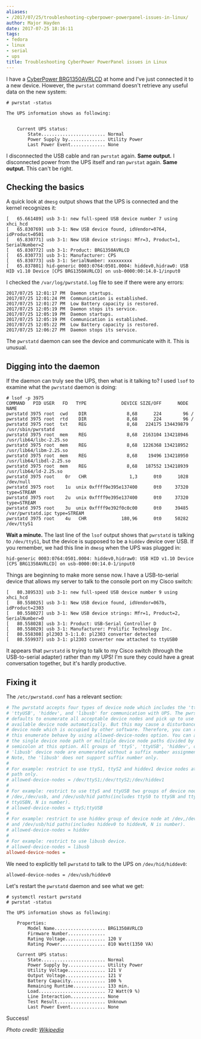 ```yaml
---
aliases:
- /2017/07/25/troubleshooting-cyberpower-powerpanel-issues-in-linux/
author: Major Hayden
date: 2017-07-25 18:16:11
tags:
- fedora
- linux
- serial
- ups
title: Troubleshooting CyberPower PowerPanel issues in Linux
---
```


I have a [CyberPower BRG1350AVRLCD][2] at home and I've just connected it to a new device. However, the `pwrstat` command doesn't retrieve any useful data on the new system:

```
# pwrstat -status

The UPS information shows as following:


    Current UPS status:
        State........................ Normal
        Power Supply by.............. Utility Power
        Last Power Event............. None
```


I disconnected the USB cable and ran `pwrstat` again. **Same output.** I disconnected power from the UPS itself and ran `pwrstat` again. **Same output.** This can't be right.

## Checking the basics

A quick look at `dmesg` output shows that the UPS is connected and the kernel recognizes it:

```
[   65.661489] usb 3-1: new full-speed USB device number 7 using xhci_hcd
[   65.830769] usb 3-1: New USB device found, idVendor=0764, idProduct=0501
[   65.830771] usb 3-1: New USB device strings: Mfr=3, Product=1, SerialNumber=2
[   65.830772] usb 3-1: Product: BRG1350AVRLCD
[   65.830773] usb 3-1: Manufacturer: CPS
[   65.830773] usb 3-1: SerialNumber: xxxxxxxxx
[   65.837801] hid-generic 0003:0764:0501.0004: hiddev0,hidraw0: USB HID v1.10 Device [CPS BRG1350AVRLCD] on usb-0000:00:14.0-1/input0
```


I checked the `/var/log/pwrstatd.log` file to see if there were any errors:

```
2017/07/25 12:01:17 PM  Daemon startups.
2017/07/25 12:01:24 PM  Communication is established.
2017/07/25 12:01:27 PM  Low Battery capacity is restored.
2017/07/25 12:05:19 PM  Daemon stops its service.
2017/07/25 12:05:19 PM  Daemon startups.
2017/07/25 12:05:19 PM  Communication is established.
2017/07/25 12:05:22 PM  Low Battery capacity is restored.
2017/07/25 12:06:27 PM  Daemon stops its service.
```


The `pwrstatd` daemon can see the device and communicate with it. This is unusual.

## Digging into the daemon

If the daemon can truly see the UPS, then what is it talking to? I used `lsof` to examine what the `pwrstatd` daemon is doing:

```
# lsof -p 3975
COMMAND   PID USER   FD   TYPE             DEVICE SIZE/OFF      NODE NAME
pwrstatd 3975 root  cwd    DIR               8,68      224        96 /
pwrstatd 3975 root  rtd    DIR               8,68      224        96 /
pwrstatd 3975 root  txt    REG               8,68   224175 134439879 /usr/sbin/pwrstatd
pwrstatd 3975 root  mem    REG               8,68  2163104 134218946 /usr/lib64/libc-2.25.so
pwrstatd 3975 root  mem    REG               8,68  1226368 134218952 /usr/lib64/libm-2.25.so
pwrstatd 3975 root  mem    REG               8,68    19496 134218950 /usr/lib64/libdl-2.25.so
pwrstatd 3975 root  mem    REG               8,68   187552 134218939 /usr/lib64/ld-2.25.so
pwrstatd 3975 root    0r   CHR                1,3      0t0      1028 /dev/null
pwrstatd 3975 root    1u  unix 0xffff9e395e137400      0t0     37320 type=STREAM
pwrstatd 3975 root    2u  unix 0xffff9e395e137400      0t0     37320 type=STREAM
pwrstatd 3975 root    3u  unix 0xffff9e392f0c0c00      0t0     39485 /var/pwrstatd.ipc type=STREAM
pwrstatd 3975 root    4u   CHR             180,96      0t0     50282 /dev/ttyS1
```


**Wait a minute.** The last line of the `lsof` output shows that `pwrstatd` is talking to `/dev/ttyS1`, but the device is supposed to be a `hiddev` device over USB. If you remember, we had this line in `dmesg` when the UPS was plugged in:

```
hid-generic 0003:0764:0501.0004: hiddev0,hidraw0: USB HID v1.10 Device [CPS BRG1350AVRLCD] on usb-0000:00:14.0-1/input0
```


Things are beginning to make more sense now. I have a USB-to-serial device that allows my server to talk to the console port on my Cisco switch:

```
[   80.389533] usb 3-1: new full-speed USB device number 9 using xhci_hcd
[   80.558025] usb 3-1: New USB device found, idVendor=067b, idProduct=2303
[   80.558027] usb 3-1: New USB device strings: Mfr=1, Product=2, SerialNumber=0
[   80.558028] usb 3-1: Product: USB-Serial Controller D
[   80.558029] usb 3-1: Manufacturer: Prolific Technology Inc.
[   80.558308] pl2303 3-1:1.0: pl2303 converter detected
[   80.559937] usb 3-1: pl2303 converter now attached to ttyUSB0
```


It appears that `pwrstatd` is trying to talk to my Cisco switch (through the USB-to-serial adapter) rather than my UPS! I'm sure they could have a great conversation together, but it's hardly productive.

## Fixing it

The `/etc/pwrstatd.conf` has a relevant section:

```ini
# The pwrstatd accepts four types of device node which includes the 'ttyS',
# 'ttyUSB', 'hiddev', and 'libusb' for communication with UPS. The pwrstatd
# defaults to enumerate all acceptable device nodes and pick up to use an
# available device node automatically. But this may cause a disturbance to the
# device node which is occupied by other software. Therefore, you can restrict
# this enumerate behave by using allowed-device-nodes option. You can assign
# the single device node path or multiple device node paths divided by a
# semicolon at this option. All groups of 'ttyS', 'ttyUSB', 'hiddev', or
# 'libusb' device node are enumerated without a suffix number assignment.
# Note, the 'libusb' does not support suffix number only.
#
# For example: restrict to use ttyS1, ttyS2 and hiddev1 device nodes at /dev
# path only.
# allowed-device-nodes = /dev/ttyS1;/dev/ttyS2;/dev/hiddev1
#
# For example: restrict to use ttyS and ttyUSB two groups of device node at
# /dev,/dev/usb, and /dev/usb/hid paths(includes ttyS0 to ttySN and ttyUSB0 to
# ttyUSBN, N is number).
# allowed-device-nodes = ttyS;ttyUSB
#
# For example: restrict to use hiddev group of device node at /dev,/dev/usb,
# and /dev/usb/hid paths(includes hiddev0 to hiddevN, N is number).
# allowed-device-nodes = hiddev
#
# For example: restrict to use libusb device.
# allowed-device-nodes = libusb
allowed-device-nodes =
```


We need to explicitly tell `pwrstatd` to talk to the UPS on `/dev/hid/hiddev0`:

```
allowed-device-nodes = /dev/usb/hiddev0
```


Let's restart the `pwrstatd` daemon and see what we get:

```
# systemctl restart pwrstatd
# pwrstat -status

The UPS information shows as following:

    Properties:
        Model Name................... BRG1350AVRLCD
        Firmware Number..............
        Rating Voltage............... 120 V
        Rating Power................. 810 Watt(1350 VA)

    Current UPS status:
        State........................ Normal
        Power Supply by.............. Utility Power
        Utility Voltage.............. 121 V
        Output Voltage............... 121 V
        Battery Capacity............. 100 %
        Remaining Runtime............ 133 min.
        Load......................... 72 Watt(9 %)
        Line Interaction............. None
        Test Result.................. Unknown
        Last Power Event............. None
```


Success!

_Photo credit: [Wikipedia][3]_

 [2]: https://www.cyberpowersystems.com/product/ups/brg1350avrlcd/
 [3]: https://commons.wikimedia.org/wiki/File%3ASierra_Blanca_and_electricity_pole.jpg